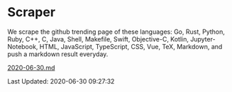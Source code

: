 # Scraper

We scrape the github trending page of these languages: Go, Rust, Python, Ruby, C++, C, Java, Shell, Makefile, Swift, Objective-C, Kotlin, Jupyter-Notebook, HTML, JavaScript, TypeScript, CSS, Vue, TeX, Markdown, and push a markdown result everyday.

[2020-06-30.md](https://github.com/yangwenmai/Scraper/blob/master/2020-06-30.md)

Last Updated: 2020-06-30 09:27:32